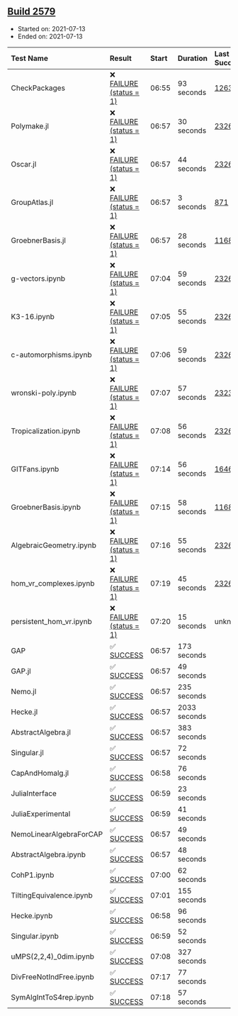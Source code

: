 ## [Build 2579](https://oscarci.mathematik.uni-kl.de/job/oscar-stable/2579/)

* Started on: 2021-07-13
* Ended on: 2021-07-13

| Test Name    | Result | Start | Duration | Last Success | First Failure |
|:-------------|:-------|:------|:---------|:-------------|:--------------|
| CheckPackages | ❌ [FAILURE (status = 1)](https://oscarci.mathematik.uni-kl.de/job/oscar-stable/2579/artifact/logs/build-2579/CheckPackages.log) | 06:55 | 93 seconds | [1263](https://oscarci.mathematik.uni-kl.de/job/oscar-stable/1263/) | [1264](https://oscarci.mathematik.uni-kl.de/job/oscar-stable/1264/) |
| Polymake.jl | ❌ [FAILURE (status = 1)](https://oscarci.mathematik.uni-kl.de/job/oscar-stable/2579/artifact/logs/build-2579/Polymake.jl.log) | 06:57 | 30 seconds | [2326](https://oscarci.mathematik.uni-kl.de/job/oscar-stable/2326/) | [2327](https://oscarci.mathematik.uni-kl.de/job/oscar-stable/2327/) |
| Oscar.jl | ❌ [FAILURE (status = 1)](https://oscarci.mathematik.uni-kl.de/job/oscar-stable/2579/artifact/logs/build-2579/Oscar.jl.log) | 06:57 | 44 seconds | [2326](https://oscarci.mathematik.uni-kl.de/job/oscar-stable/2326/) | [2327](https://oscarci.mathematik.uni-kl.de/job/oscar-stable/2327/) |
| GroupAtlas.jl | ❌ [FAILURE (status = 1)](https://oscarci.mathematik.uni-kl.de/job/oscar-stable/2579/artifact/logs/build-2579/GroupAtlas.jl.log) | 06:57 | 3 seconds | [871](https://oscarci.mathematik.uni-kl.de/job/oscar-stable/871/) | [872](https://oscarci.mathematik.uni-kl.de/job/oscar-stable/872/) |
| GroebnerBasis.jl | ❌ [FAILURE (status = 1)](https://oscarci.mathematik.uni-kl.de/job/oscar-stable/2579/artifact/logs/build-2579/GroebnerBasis.jl.log) | 06:57 | 28 seconds | [1168](https://oscarci.mathematik.uni-kl.de/job/oscar-stable/1168/) | [1169](https://oscarci.mathematik.uni-kl.de/job/oscar-stable/1169/) |
| g-vectors.ipynb | ❌ [FAILURE (status = 1)](https://oscarci.mathematik.uni-kl.de/job/oscar-stable/2579/artifact/logs/build-2579/g-vectors.ipynb.log) | 07:04 | 59 seconds | [2326](https://oscarci.mathematik.uni-kl.de/job/oscar-stable/2326/) | [2327](https://oscarci.mathematik.uni-kl.de/job/oscar-stable/2327/) |
| K3-16.ipynb | ❌ [FAILURE (status = 1)](https://oscarci.mathematik.uni-kl.de/job/oscar-stable/2579/artifact/logs/build-2579/K3-16.ipynb.log) | 07:05 | 55 seconds | [2326](https://oscarci.mathematik.uni-kl.de/job/oscar-stable/2326/) | [2327](https://oscarci.mathematik.uni-kl.de/job/oscar-stable/2327/) |
| c-automorphisms.ipynb | ❌ [FAILURE (status = 1)](https://oscarci.mathematik.uni-kl.de/job/oscar-stable/2579/artifact/logs/build-2579/c-automorphisms.ipynb.log) | 07:06 | 59 seconds | [2326](https://oscarci.mathematik.uni-kl.de/job/oscar-stable/2326/) | [2327](https://oscarci.mathematik.uni-kl.de/job/oscar-stable/2327/) |
| wronski-poly.ipynb | ❌ [FAILURE (status = 1)](https://oscarci.mathematik.uni-kl.de/job/oscar-stable/2579/artifact/logs/build-2579/wronski-poly.ipynb.log) | 07:07 | 57 seconds | [2323](https://oscarci.mathematik.uni-kl.de/job/oscar-stable/2323/) | [2324](https://oscarci.mathematik.uni-kl.de/job/oscar-stable/2324/) |
| Tropicalization.ipynb | ❌ [FAILURE (status = 1)](https://oscarci.mathematik.uni-kl.de/job/oscar-stable/2579/artifact/logs/build-2579/Tropicalization.ipynb.log) | 07:08 | 56 seconds | [2326](https://oscarci.mathematik.uni-kl.de/job/oscar-stable/2326/) | [2327](https://oscarci.mathematik.uni-kl.de/job/oscar-stable/2327/) |
| GITFans.ipynb | ❌ [FAILURE (status = 1)](https://oscarci.mathematik.uni-kl.de/job/oscar-stable/2579/artifact/logs/build-2579/GITFans.ipynb.log) | 07:14 | 56 seconds | [1646](https://oscarci.mathematik.uni-kl.de/job/oscar-stable/1646/) | [1647](https://oscarci.mathematik.uni-kl.de/job/oscar-stable/1647/) |
| GroebnerBasis.ipynb | ❌ [FAILURE (status = 1)](https://oscarci.mathematik.uni-kl.de/job/oscar-stable/2579/artifact/logs/build-2579/GroebnerBasis.ipynb.log) | 07:15 | 58 seconds | [1168](https://oscarci.mathematik.uni-kl.de/job/oscar-stable/1168/) | [1169](https://oscarci.mathematik.uni-kl.de/job/oscar-stable/1169/) |
| AlgebraicGeometry.ipynb | ❌ [FAILURE (status = 1)](https://oscarci.mathematik.uni-kl.de/job/oscar-stable/2579/artifact/logs/build-2579/AlgebraicGeometry.ipynb.log) | 07:16 | 55 seconds | [2326](https://oscarci.mathematik.uni-kl.de/job/oscar-stable/2326/) | [2327](https://oscarci.mathematik.uni-kl.de/job/oscar-stable/2327/) |
| hom_vr_complexes.ipynb | ❌ [FAILURE (status = 1)](https://oscarci.mathematik.uni-kl.de/job/oscar-stable/2579/artifact/logs/build-2579/hom_vr_complexes.ipynb.log) | 07:19 | 45 seconds | [2326](https://oscarci.mathematik.uni-kl.de/job/oscar-stable/2326/) | [2327](https://oscarci.mathematik.uni-kl.de/job/oscar-stable/2327/) |
| persistent_hom_vr.ipynb | ❌ [FAILURE (status = 1)](https://oscarci.mathematik.uni-kl.de/job/oscar-stable/2579/artifact/logs/build-2579/persistent_hom_vr.ipynb.log) | 07:20 | 15 seconds | unknown | unknown |
| GAP | ✅ [SUCCESS](https://oscarci.mathematik.uni-kl.de/job/oscar-stable/2579/artifact/logs/build-2579/GAP.log) | 06:57 | 173 seconds |  |  |
| GAP.jl | ✅ [SUCCESS](https://oscarci.mathematik.uni-kl.de/job/oscar-stable/2579/artifact/logs/build-2579/GAP.jl.log) | 06:57 | 49 seconds |  |  |
| Nemo.jl | ✅ [SUCCESS](https://oscarci.mathematik.uni-kl.de/job/oscar-stable/2579/artifact/logs/build-2579/Nemo.jl.log) | 06:57 | 235 seconds |  |  |
| Hecke.jl | ✅ [SUCCESS](https://oscarci.mathematik.uni-kl.de/job/oscar-stable/2579/artifact/logs/build-2579/Hecke.jl.log) | 06:57 | 2033 seconds |  |  |
| AbstractAlgebra.jl | ✅ [SUCCESS](https://oscarci.mathematik.uni-kl.de/job/oscar-stable/2579/artifact/logs/build-2579/AbstractAlgebra.jl.log) | 06:57 | 383 seconds |  |  |
| Singular.jl | ✅ [SUCCESS](https://oscarci.mathematik.uni-kl.de/job/oscar-stable/2579/artifact/logs/build-2579/Singular.jl.log) | 06:57 | 72 seconds |  |  |
| CapAndHomalg.jl | ✅ [SUCCESS](https://oscarci.mathematik.uni-kl.de/job/oscar-stable/2579/artifact/logs/build-2579/CapAndHomalg.jl.log) | 06:58 | 76 seconds |  |  |
| JuliaInterface | ✅ [SUCCESS](https://oscarci.mathematik.uni-kl.de/job/oscar-stable/2579/artifact/logs/build-2579/JuliaInterface.log) | 06:59 | 23 seconds |  |  |
| JuliaExperimental | ✅ [SUCCESS](https://oscarci.mathematik.uni-kl.de/job/oscar-stable/2579/artifact/logs/build-2579/JuliaExperimental.log) | 06:59 | 41 seconds |  |  |
| NemoLinearAlgebraForCAP | ✅ [SUCCESS](https://oscarci.mathematik.uni-kl.de/job/oscar-stable/2579/artifact/logs/build-2579/NemoLinearAlgebraForCAP.log) | 06:57 | 49 seconds |  |  |
| AbstractAlgebra.ipynb | ✅ [SUCCESS](https://oscarci.mathematik.uni-kl.de/job/oscar-stable/2579/artifact/logs/build-2579/AbstractAlgebra.ipynb.log) | 06:57 | 48 seconds |  |  |
| CohP1.ipynb | ✅ [SUCCESS](https://oscarci.mathematik.uni-kl.de/job/oscar-stable/2579/artifact/logs/build-2579/CohP1.ipynb.log) | 07:00 | 62 seconds |  |  |
| TiltingEquivalence.ipynb | ✅ [SUCCESS](https://oscarci.mathematik.uni-kl.de/job/oscar-stable/2579/artifact/logs/build-2579/TiltingEquivalence.ipynb.log) | 07:01 | 155 seconds |  |  |
| Hecke.ipynb | ✅ [SUCCESS](https://oscarci.mathematik.uni-kl.de/job/oscar-stable/2579/artifact/logs/build-2579/Hecke.ipynb.log) | 06:58 | 96 seconds |  |  |
| Singular.ipynb | ✅ [SUCCESS](https://oscarci.mathematik.uni-kl.de/job/oscar-stable/2579/artifact/logs/build-2579/Singular.ipynb.log) | 06:59 | 52 seconds |  |  |
| uMPS(2,2,4)_0dim.ipynb | ✅ [SUCCESS](https://oscarci.mathematik.uni-kl.de/job/oscar-stable/2579/artifact/logs/build-2579/uMPS-2-2-4-_0dim.ipynb.log) | 07:08 | 327 seconds |  |  |
| DivFreeNotIndFree.ipynb | ✅ [SUCCESS](https://oscarci.mathematik.uni-kl.de/job/oscar-stable/2579/artifact/logs/build-2579/DivFreeNotIndFree.ipynb.log) | 07:17 | 77 seconds |  |  |
| SymAlgIntToS4rep.ipynb | ✅ [SUCCESS](https://oscarci.mathematik.uni-kl.de/job/oscar-stable/2579/artifact/logs/build-2579/SymAlgIntToS4rep.ipynb.log) | 07:18 | 57 seconds |  |  |
